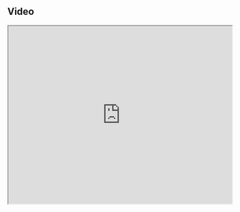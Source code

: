  
## Video

<iframe src="https://www.youtube.com/embed/3Are4eApYS4" width="100%" height="400"></iframe>